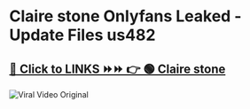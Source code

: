 
 # Claire stone Onlyfans Leaked - Update Files us482

## <h2><a href="https://clipsfans.com/Claire_stone&ref=git">🔗 Click to LINKS ⏩⏩ 👉 🟢 Claire stone </a></h2>

<a href="https://clipsfans.com/Claire_stone&ref=git" rel="nofollow" data-target="animated-image.originalLink"><img src="https://i.ibb.co.com/xMMVF88/686577567.gif" alt="Viral Video Original" style="max-width: 100%; display: inline-block;" data-target="animated-image.originalImage"></a>

